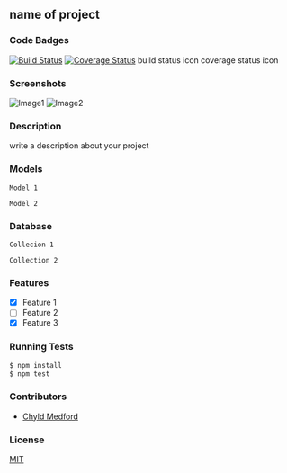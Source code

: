 ## name of project
### Code Badges
[![Build Status](https://travis-ci.org/shrutijalewar/capstone.svg)](https://travis-ci.org/shrutijalewar/capstone)
[![Coverage Status](https://coveralls.io/repos/shrutijalewar/capstone/badge.png)](https://coveralls.io/r/shrutijalewar/capstone)
build status icon
coverage status icon

### Screenshots
![Image1](https://raw.githubusercontent.com/nss-cohort-2014-06-07/express-template/master/docs/screenshots/one.jpg)
![Image2](https://raw.githubusercontent.com/nss-cohort-2014-06-07/express-template/master/docs/screenshots/two.jpg)

### Description
write a description about your project

### Models
```
Model 1
```

```
Model 2
```

### Database
```
Collecion 1
```

```
Collection 2
```

### Features
- [x] Feature 1
- [ ] Feature 2
- [x] Feature 3

### Running Tests
```bash
$ npm install
$ npm test
```

### Contributors
- [Chyld Medford](https://github.com/chyld)

### License
[MIT](LICENSE)


